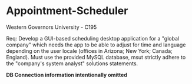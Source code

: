 # Appointment-Scheduler

Western Governors University - C195

Req:
Develop a GUI-based scheduling desktop application for a "global company" which needs the app to be able to adjust for time and language depending on the user locale (offices in  Arizona; New York; Canada; England). Must use the provided MySQL database, msut strictly adhere to the "company's system analyst" solutions statements.

**DB Connection information intentionally omitted**

